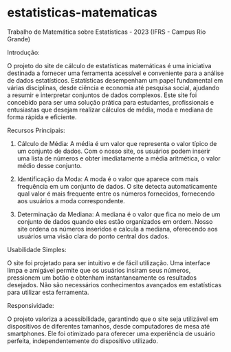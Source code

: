 # estatisticas-matematicas
Trabalho de Matemática sobre Estatísticas - 2023 (IFRS - Campus Rio Grande)

Introdução:

O projeto do site de cálculo de estatísticas matemáticas é uma iniciativa destinada a fornecer uma ferramenta acessível e conveniente para a análise de dados estatísticos. Estatísticas desempenham um papel fundamental em várias disciplinas, desde ciência e economia até pesquisa social, ajudando a resumir e interpretar conjuntos de dados complexos. Este site foi concebido para ser uma solução prática para estudantes, profissionais e entusiastas que desejam realizar cálculos de média, moda e mediana de forma rápida e eficiente.


Recursos Principais:

1. Cálculo de Média: A média é um valor que representa o valor típico de um conjunto de dados. Com o nosso site, os usuários podem inserir uma lista de números e obter imediatamente a média aritmética, o valor médio desse conjunto.

2. Identificação da Moda: A moda é o valor que aparece com mais frequência em um conjunto de dados. O site detecta automaticamente qual valor é mais frequente entre os números fornecidos, fornecendo aos usuários a moda correspondente.

3. Determinação da Mediana: A mediana é o valor que fica no meio de um conjunto de dados quando eles estão organizados em ordem. Nosso site ordena os números inseridos e calcula a mediana, oferecendo aos usuários uma visão clara do ponto central dos dados.


Usabilidade Simples:

O site foi projetado para ser intuitivo e de fácil utilização. Uma interface limpa e amigável permite que os usuários insiram seus números, pressionem um botão e obtenham instantaneamente os resultados desejados. Não são necessários conhecimentos avançados em estatísticas para utilizar esta ferramenta.


Responsividade:

O projeto valoriza a acessibilidade, garantindo que o site seja utilizável em dispositivos de diferentes tamanhos, desde computadores de mesa até smartphones. Ele foi otimizado para oferecer uma experiência de usuário perfeita, independentemente do dispositivo utilizado.
